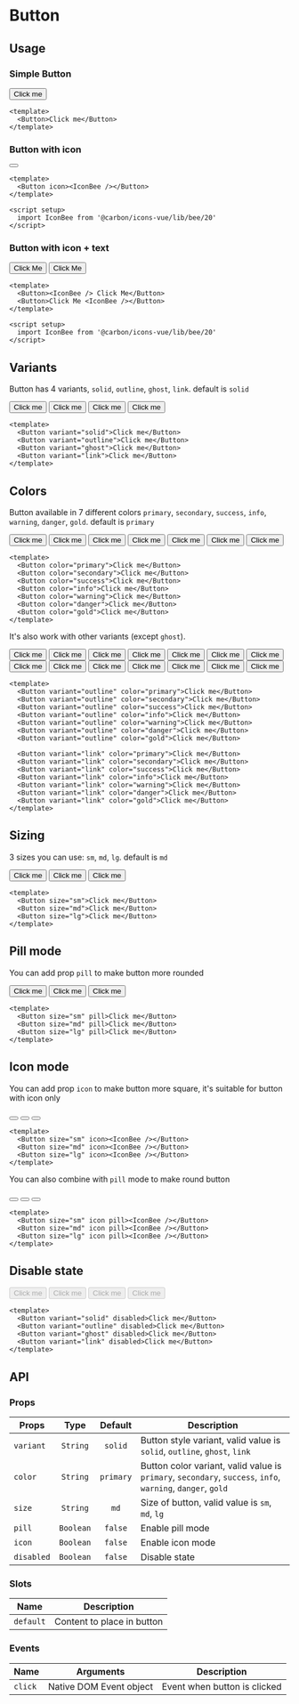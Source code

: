 <script setup>
  import Button from './Button.vue'
  import IconBee from '@carbon/icons-vue/lib/bee/20'
</script>

# Button

## Usage

### Simple Button

<preview>
  <Button>Click me</Button>
</preview>

```vue
<template>
  <Button>Click me</Button>
</template>
```

### Button with icon

<preview>
  <Button icon><IconBee /></Button>
</preview>

```vue
<template>
  <Button icon><IconBee /></Button>
</template>

<script setup>
  import IconBee from '@carbon/icons-vue/lib/bee/20'
</script>
```

### Button with icon + text

<preview class="gap-3">
  <Button><IconBee /> Click Me</Button>
  <Button>Click Me <IconBee /></Button>
</preview>

```vue
<template>
  <Button><IconBee /> Click Me</Button>
  <Button>Click Me <IconBee /></Button>
</template>

<script setup>
  import IconBee from '@carbon/icons-vue/lib/bee/20'
</script>
```

## Variants

Button has 4 variants, `solid`, `outline`, `ghost`, `link`. default is `solid`

<preview class="gap-3">
  <Button variant="solid">Click me</Button>
  <Button variant="outline">Click me</Button>
  <Button variant="ghost">Click me</Button>
  <Button variant="link">Click me</Button>
</preview>

```vue
<template>
  <Button variant="solid">Click me</Button>
  <Button variant="outline">Click me</Button>
  <Button variant="ghost">Click me</Button>
  <Button variant="link">Click me</Button>
</template>
```

## Colors

Button available in 7 different colors `primary`, `secondary`, `success`, `info`, `warning`, `danger`, `gold`. default is `primary`

<preview>
  <div class="grid grid-cols-4 grid-rows-2 gap-3">
    <Button color="primary">Click me</Button>
    <Button color="secondary">Click me</Button>
    <Button color="success">Click me</Button>
    <Button color="info">Click me</Button>
    <Button color="warning">Click me</Button>
    <Button color="danger">Click me</Button>
    <Button color="gold">Click me</Button>
  </div>
</preview>

```vue
<template>
  <Button color="primary">Click me</Button>
  <Button color="secondary">Click me</Button>
  <Button color="success">Click me</Button>
  <Button color="info">Click me</Button>
  <Button color="warning">Click me</Button>
  <Button color="danger">Click me</Button>
  <Button color="gold">Click me</Button>
</template>
```

It's also work with other variants (except `ghost`).

<preview label="outline variant">
  <div class="grid grid-cols-4 grid-rows-2 gap-3">
    <Button variant="outline" color="primary">Click me</Button>
    <Button variant="outline" color="secondary">Click me</Button>
    <Button variant="outline" color="success">Click me</Button>
    <Button variant="outline" color="info">Click me</Button>
    <Button variant="outline" color="warning">Click me</Button>
    <Button variant="outline" color="danger">Click me</Button>
    <Button variant="outline" color="gold">Click me</Button>
  </div>
</preview>

<preview label="link variant">
  <div class="grid grid-cols-4 grid-rows-2 gap-3">
    <Button variant="link" color="primary">Click me</Button>
    <Button variant="link" color="secondary">Click me</Button>
    <Button variant="link" color="success">Click me</Button>
    <Button variant="link" color="info">Click me</Button>
    <Button variant="link" color="warning">Click me</Button>
    <Button variant="link" color="danger">Click me</Button>
    <Button variant="link" color="gold">Click me</Button>
  </div>
</preview>

```vue
<template>
  <Button variant="outline" color="primary">Click me</Button>
  <Button variant="outline" color="secondary">Click me</Button>
  <Button variant="outline" color="success">Click me</Button>
  <Button variant="outline" color="info">Click me</Button>
  <Button variant="outline" color="warning">Click me</Button>
  <Button variant="outline" color="danger">Click me</Button>
  <Button variant="outline" color="gold">Click me</Button>

  <Button variant="link" color="primary">Click me</Button>
  <Button variant="link" color="secondary">Click me</Button>
  <Button variant="link" color="success">Click me</Button>
  <Button variant="link" color="info">Click me</Button>
  <Button variant="link" color="warning">Click me</Button>
  <Button variant="link" color="danger">Click me</Button>
  <Button variant="link" color="gold">Click me</Button>
</template>
```

## Sizing

3 sizes you can use: `sm`, `md`, `lg`. default is `md`

<preview class="items-center gap-3">
  <Button size="sm">Click me</Button>
  <Button size="md">Click me</Button>
  <Button size="lg">Click me</Button>
</preview>

```vue
<template>
  <Button size="sm">Click me</Button>
  <Button size="md">Click me</Button>
  <Button size="lg">Click me</Button>
</template>
```

## Pill mode

You can add prop `pill` to make button more rounded

<preview class="items-center gap-3">
  <Button size="sm" pill>Click me</Button>
  <Button size="md" pill>Click me</Button>
  <Button size="lg" pill>Click me</Button>
</preview>

```vue
<template>
  <Button size="sm" pill>Click me</Button>
  <Button size="md" pill>Click me</Button>
  <Button size="lg" pill>Click me</Button>
</template>
```

## Icon mode

You can add prop `icon` to make button more square, it's suitable for button with icon only

<preview class="items-center gap-3">
  <Button size="sm" icon><IconBee /></Button>
  <Button size="md" icon><IconBee /></Button>
  <Button size="lg" icon><IconBee /></Button>
</preview>

```vue
<template>
  <Button size="sm" icon><IconBee /></Button>
  <Button size="md" icon><IconBee /></Button>
  <Button size="lg" icon><IconBee /></Button>
</template>
```

You can also combine with `pill` mode to make round button

<preview class="items-center gap-3">
  <Button size="sm" icon pill><IconBee /></Button>
  <Button size="md" icon pill><IconBee /></Button>
  <Button size="lg" icon pill><IconBee /></Button>
</preview>

```vue
<template>
  <Button size="sm" icon pill><IconBee /></Button>
  <Button size="md" icon pill><IconBee /></Button>
  <Button size="lg" icon pill><IconBee /></Button>
</template>
```

## Disable state

<preview class="items-center gap-3">
  <Button variant="solid" disabled>Click me</Button>
  <Button variant="outline" disabled>Click me</Button>
  <Button variant="ghost" disabled>Click me</Button>
  <Button variant="link" disabled>Click me</Button>
</preview>

```vue
<template>
  <Button variant="solid" disabled>Click me</Button>
  <Button variant="outline" disabled>Click me</Button>
  <Button variant="ghost" disabled>Click me</Button>
  <Button variant="link" disabled>Click me</Button>
</template>
```

## API

### Props

| Props      |   Type    |  Default  | Description                                                                                                 |
|------------|:---------:|:---------:|-------------------------------------------------------------------------------------------------------------|
| `variant`  | `String`  |  `solid`  | Button style variant, valid value is `solid`, `outline`, `ghost`, `link`                                    |
| `color`    | `String`  | `primary` | Button color variant, valid value is `primary`, `secondary`, `success`, `info`, `warning`, `danger`, `gold` |
| `size`     | `String`  |   `md`    | Size of button, valid value is `sm`, `md`, `lg`                                                             |
| `pill`     | `Boolean` |  `false`  | Enable pill mode                                                                                            |
| `icon`     | `Boolean` |  `false`  | Enable icon mode                                                                                            |
| `disabled` | `Boolean` |  `false`  | Disable state                                                                                               |

### Slots

| Name      | Description                |
|-----------|----------------------------|
| `default` | Content to place in button |

### Events

| Name    | Arguments               | Description                  |
|---------|-------------------------|------------------------------|
| `click` | Native DOM Event object | Event when button is clicked |

